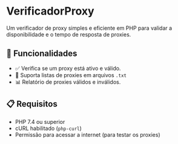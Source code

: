# VerificadorProxy

Um verificador de proxy simples e eficiente em PHP para validar a disponibilidade e o tempo de resposta de proxies.

## 🚀 Funcionalidades

- ✅ Verifica se um proxy está ativo e válido.
- 📄 Suporta listas de proxies em arquivos `.txt`
- 📊 Relatório de proxies válidos e inválidos.

## 📋 Requisitos

- PHP 7.4 ou superior
- cURL habilitado (`php-curl`)
- Permissão para acessar a internet (para testar os proxies)

